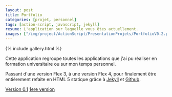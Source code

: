 ```yaml
---
layout: post
title: Portfolio
categories: [projet, personnel]
tags: [action-script, javascript, jekyll]
resume: L'application sur laquelle vous êtes actuellement.
images: ["/img/project/ActionScript/PresentationProjets/PortfolioV0.2.png", "/img/project/ActionScript/PresentationProjets/PortfolioV0.1.png", "/img/project/ActionScript/PresentationProjets/PortfolioV0.png"]
---
```

{% include gallery.html %}

Cette application regroupe toutes les applications que j'ai pu réaliser en formation universitaire ou sur mon temps personnel.

Passant d'une version Flex 3, à une version Flex 4, pour finalement être entièrement refaite en HTML 5 statique grâce à <a href="https://github.com/mojombo/jekyll" target="_blank">Jekyll</a> et <a href="https://github.com" target="_blank">Github</a>.

<div class="container-link">
  <a href="http://portfolio.lydiman.net/" target="_blank">Version 0.1</a>
  <a href="http://man.lydiman.net/cv/PresentationProjetsV0.1" target="_blank">1ere version</a>
</div>